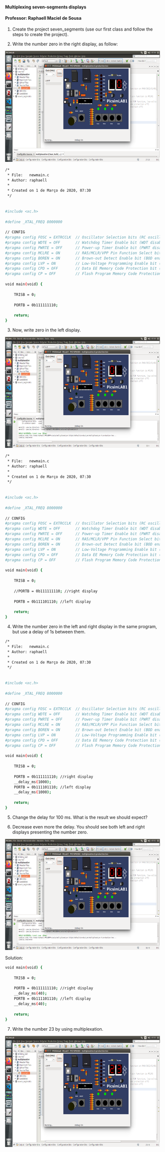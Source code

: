 #### Multiplexing seven-segments displays

#### Professor: Raphaell Maciel de Sousa

1. Create the project seven_segments (use our first class and follow the steps to create the project).

2. Write the number zero in the right display, as follow:

<p align="center">
    <img src="./figs/zero_number.png" width="600" height="360" title="zero">
</p> 

```sh
/*
 * File:   newmain.c
 * Author: raphaell
 *
 * Created on 1 de Março de 2020, 07:30
 */


#include <xc.h>

#define _XTAL_FREQ 8000000

// CONFIG
#pragma config FOSC = EXTRCCLK  // Oscillator Selection bits (RC oscillator: CLKOUT function on RA6/OSC2/CLKOUT pin, Resistor and Capacitor on RA7/OSC1/CLKIN)
#pragma config WDTE = OFF       // Watchdog Timer Enable bit (WDT disabled)
#pragma config PWRTE = OFF      // Power-up Timer Enable bit (PWRT disabled)
#pragma config MCLRE = ON       // RA5/MCLR/VPP Pin Function Select bit (RA5/MCLR/VPP pin function is MCLR)
#pragma config BOREN = ON       // Brown-out Detect Enable bit (BOD enabled)
#pragma config LVP = ON         // Low-Voltage Programming Enable bit (RB4/PGM pin has PGM function, low-voltage programming enabled)
#pragma config CPD = OFF        // Data EE Memory Code Protection bit (Data memory code protection off)
#pragma config CP = OFF         // Flash Program Memory Code Protection bit (Code protection off)

void main(void) {
    
    TRISB = 0;
    
    PORTB = 0b111111110;
    
    return;
}
```

3. Now, write zero in the left display.

<p align="center">
    <img src="./figs/left_display.png" width="600" height="360" title="zero">
</p> 

```sh
/*
 * File:   newmain.c
 * Author: raphaell
 *
 * Created on 1 de Março de 2020, 07:30
 */


#include <xc.h>

#define _XTAL_FREQ 8000000

// CONFIG
#pragma config FOSC = EXTRCCLK  // Oscillator Selection bits (RC oscillator: CLKOUT function on RA6/OSC2/CLKOUT pin, Resistor and Capacitor on RA7/OSC1/CLKIN)
#pragma config WDTE = OFF       // Watchdog Timer Enable bit (WDT disabled)
#pragma config PWRTE = OFF      // Power-up Timer Enable bit (PWRT disabled)
#pragma config MCLRE = ON       // RA5/MCLR/VPP Pin Function Select bit (RA5/MCLR/VPP pin function is MCLR)
#pragma config BOREN = ON       // Brown-out Detect Enable bit (BOD enabled)
#pragma config LVP = ON         // Low-Voltage Programming Enable bit (RB4/PGM pin has PGM function, low-voltage programming enabled)
#pragma config CPD = OFF        // Data EE Memory Code Protection bit (Data memory code protection off)
#pragma config CP = OFF         // Flash Program Memory Code Protection bit (Code protection off)

void main(void) {
    
    TRISB = 0;
    
    //PORTB = 0b111111110; //right display
    
    PORTB = 0b111101110; //left display
    
    return;
}
```

4. Write the number zero in the left and right display in the same program, but use a delay of 1s between them.

```sh
/*
 * File:   newmain.c
 * Author: raphaell
 *
 * Created on 1 de Março de 2020, 07:30
 */


#include <xc.h>

#define _XTAL_FREQ 8000000

// CONFIG
#pragma config FOSC = EXTRCCLK  // Oscillator Selection bits (RC oscillator: CLKOUT function on RA6/OSC2/CLKOUT pin, Resistor and Capacitor on RA7/OSC1/CLKIN)
#pragma config WDTE = OFF       // Watchdog Timer Enable bit (WDT disabled)
#pragma config PWRTE = OFF      // Power-up Timer Enable bit (PWRT disabled)
#pragma config MCLRE = ON       // RA5/MCLR/VPP Pin Function Select bit (RA5/MCLR/VPP pin function is MCLR)
#pragma config BOREN = ON       // Brown-out Detect Enable bit (BOD enabled)
#pragma config LVP = ON         // Low-Voltage Programming Enable bit (RB4/PGM pin has PGM function, low-voltage programming enabled)
#pragma config CPD = OFF        // Data EE Memory Code Protection bit (Data memory code protection off)
#pragma config CP = OFF         // Flash Program Memory Code Protection bit (Code protection off)

void main(void) {
    
    TRISB = 0;
    
    PORTB = 0b111111110; //right display
    __delay_ms(1000);
    PORTB = 0b111101110; //left display
    __delay_ms(1000);
    
    return;
}
```

5. Change the delay for 100 ms. What is the result we should expect?

6. Decrease even more the delay. You should see both left and right displays presenting the number zero.

<p align="center">
    <img src="./figs/multiplex.png" width="600" height="360" title="zero">
</p> 

Solution:

```sh
void main(void) {
    
    TRISB = 0;
    
    PORTB = 0b111111110; //right display
    __delay_ms(40);
    PORTB = 0b111101110; //left display
    __delay_ms(40);
    
    return;
}
```

7. Write the number 23 by using multiplexation.

<p align="center">
    <img src="./figs/display23.png" width="600" height="360" title="zero">
</p> 
